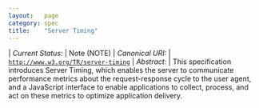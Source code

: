 ```yaml
---
layout:   page
category: spec
title:    "Server Timing"
---
```


| *Current Status:* | Note (NOTE)
| *Canonical URI:* | [`http://www.w3.org/TR/server-timing`](http://www.w3.org/TR/server-timing)
| *Abstract:* | This specification introduces Server Timing, which enables the server to communicate performance metrics about the request-response cycle to the user agent, and a JavaScript interface to enable applications to collect, process, and act on these metrics to optimize application delivery.